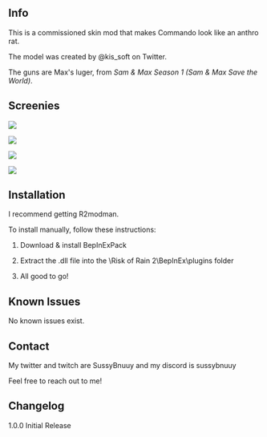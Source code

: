 ## Info
This is a commissioned skin mod that makes Commando look like an anthro rat.

The model was created by @kis_soft on Twitter.

The guns are Max's luger, from <i>Sam & Max Season 1 (Sam & Max Save the World)</i>.

## Screenies

![](https://cdn.discordapp.com/attachments/1111356205764444202/1163198033870204999/image.png)

![](https://media.discordapp.net/attachments/1111356205764444202/1163198118117003264/image.png)

![](https://media.discordapp.net/attachments/1111356205764444202/1163198150635442216/image.png)

![](https://media.discordapp.net/attachments/1111356205764444202/1163198886387654717/image.png)

## Installation

I recommend getting R2modman.

To install manually, follow these instructions:

1. Download & install BepInExPack

2. Extract the .dll file into the \Risk of Rain 2\BepInEx\plugins folder

3. All good to go!

## Known Issues

No known issues exist.

## Contact

My twitter and twitch are SussyBnuuy and my discord is sussybnuuy

Feel free to reach out to me!

## Changelog

1.0.0 Initial Release
